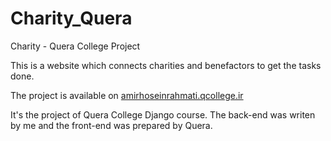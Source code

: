 # Charity_Quera
Charity - Quera College Project

This is a website which connects charities and benefactors to get the tasks done.

The project is available on [amirhoseinrahmati.qcollege.ir](http://amirhoseinrahmati.qcollege.ir/)

It's the project of Quera College Django course. The back-end was writen by me and the front-end was prepared by Quera.
